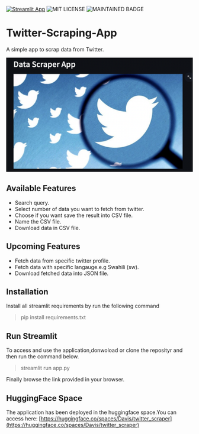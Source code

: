 [![Streamlit App](https://static.streamlit.io/badges/streamlit_badge_black_white.svg)](https://share.streamlit.io/yourGitHubName/yourRepo/yourApp/)
![MIT LICENSE](https://badgen.net//badge/license/MIT/green)   ![MAINTAINED BADGE](https://img.shields.io/badge/Maintained%3F-yes-green.svg) 

# Twitter-Scraping-App
A simple app to scrap data from Twitter.

<img src="https://github.com/Davisy/Twitter-Scraping-App/blob/39ae7f2b52509774d8cf05029df554c6c28a2bcc/images/screenshot.png" alt="screenshot of the Twitter Scraper App" />


## Available Features
 - Search query.
 - Select number of data you want to fetch from twitter.
 - Choose if you want save the result into CSV file.
 - Name the CSV file.
-  Download data in CSV file.

## Upcoming Features
- Fetch data from specific twitter profile.
- Fetch data with specific langauge.e.g Swahili (sw).
- Download fetched data into JSON file.

## Installation
Install all streamlit requirements by run the following command

> pip install requirements.txt

## Run Streamlit

To access and use the application,donwoload or clone the reposityr and then run the command below.
> streamlit run app.py

Finally browse the link provided in your browser.

## HuggingFace Space

The application has been deployed in the huggingface space.You can access here: [https://huggingface.co/spaces/Davis/twitter_scraper](https://huggingface.co/spaces/Davis/twitter_scraper)
